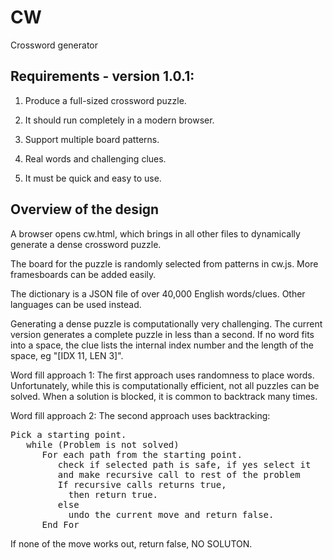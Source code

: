 # CW #

Crossword generator

## Requirements - version 1.0.1: ##

1. Produce a full-sized crossword puzzle.

2. It should run completely in a modern browser.

3. Support multiple board patterns.

4. Real words and challenging clues.

5. It must be quick and easy to use.


## Overview of the design ##

A browser opens cw.html, which brings in all other files to dynamically generate a dense crossword puzzle.

The board for the puzzle is randomly selected from patterns in cw.js.
More framesboards can be added easily.

The dictionary is a JSON file of over 40,000 English words/clues.
Other languages can be used instead.

Generating a dense puzzle is computationally very challenging.
The current version generates a complete puzzle in less than a second.
If no word fits into a space, the clue lists the internal index number and the length of the space, eg "[IDX 11, LEN 3]".

Word fill approach 1:
The first approach uses randomness to place words.
Unfortunately, while this is computationally efficient, not all puzzles can be solved.
When a solution is blocked, it is common to backtrack many times.

Word fill approach 2:
The second approach uses backtracking:
<pre>
Pick a starting point.
   while (Problem is not solved)
      For each path from the starting point.
         check if selected path is safe, if yes select it
         and make recursive call to rest of the problem
         If recursive calls returns true, 
           then return true.
         else 
           undo the current move and return false.
      End For
</pre>
 If none of the move works out, return false, NO SOLUTON.
